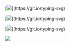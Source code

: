 [![](https://readme-typing-svg.herokuapp.com?color=5c45c3&lines=Hi!+I+am+iwtsyd.)](https://git.io/typing-svg) 

[![](https://readme-typing-svg.herokuapp.com?color=4a75d3&lines=I+learn+python!)](https://git.io/typing-svg) 

[![](https://readme-typing-svg.herokuapp.com?color=67b7d8&lines=Follow+me+pls!)](https://git.io/typing-svg) 

![](https://github-profile-summary-cards.vercel.app/api/cards/profile-details?username=iwtsyd-none&theme=solarized_dark)
